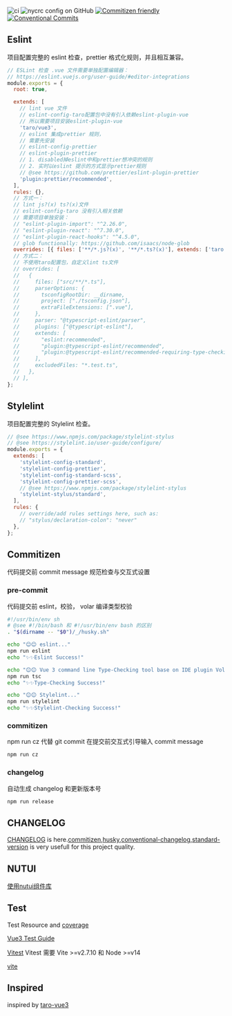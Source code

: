 ![ci](https://img.shields.io/github/workflow/status/singcl/taro-weapp/ci?label=ci&logo=github)
![nycrc config on GitHub](https://img.shields.io/nycrc/singcl/taro-weapp)
[![Commitizen friendly](https://img.shields.io/badge/commitizen-friendly-brightgreen.svg)](http://commitizen.github.io/cz-cli/)
[![Conventional Commits](https://img.shields.io/badge/Conventional%20Commits-1.0.0-%23FE5196?logo=conventionalcommits&logoColor=white)](https://conventionalcommits.org)

## Eslint

项目配置完整的 eslint 检查，prettier 格式化规则，并且相互兼容。

```js
// ESLint 检查 .vue 文件需要单独配置编辑器：
// https://eslint.vuejs.org/user-guide/#editor-integrations
module.exports = {
  root: true,

  extends: [
    // lint vue 文件
    // eslint-config-taro配置包中没有引入依赖eslint-plugin-vue
    // 所以需要项目安装eslint-plugin-vue
    'taro/vue3',
    // eslint 集成prettier 规则，
    // 需要先安装
    // eslint-config-prettier
    // eslint-plugin-prettier
    // 1. disabled掉eslint中和prettier想冲突的规则
    // 2. 实时以eslint 提示的方式显示prettier规则
    // @see https://github.com/prettier/eslint-plugin-prettier
    'plugin:prettier/recommended',
  ],
  rules: {},
  // 方式一：
  // lint js?(x) ts?(x)文件
  // eslint-config-taro 没有引入相关依赖
  // 需要项目单独安装：
  // "eslint-plugin-import": "^2.26.0",
  // "eslint-plugin-react": "^7.30.0",
  // "eslint-plugin-react-hooks": "^4.5.0",
  // glob functionally: https://github.com/isaacs/node-glob
  overrides: [{ files: ['**/*.js?(x)', '**/*.ts?(x)'], extends: ['taro'] }],
  // 方式二：
  // 不使用taro配置包，自定义lint ts文件
  // overrides: [
  //   {
  //     files: ["src/**/*.ts"],
  //     parserOptions: {
  //       tsconfigRootDir: __dirname,
  //       project: ["./tsconfig.json"],
  //       extraFileExtensions: [".vue"],
  //     },
  //     parser: "@typescript-eslint/parser",
  //     plugins: ["@typescript-eslint"],
  //     extends: [
  //       "eslint:recommended",
  //       "plugin:@typescript-eslint/recommended",
  //       "plugin:@typescript-eslint/recommended-requiring-type-checking",
  //     ],
  //     excludedFiles: "*.test.ts",
  //   },
  // ],
};
```

## Stylelint

项目配置完整的 Stylelint 检查。

```js
// @see https://www.npmjs.com/package/stylelint-stylus
// @see https://stylelint.io/user-guide/configure/
module.exports = {
  extends: [
    'stylelint-config-standard',
    'stylelint-config-prettier',
    'stylelint-config-standard-scss',
    'stylelint-config-prettier-scss',
    // @see https://www.npmjs.com/package/stylelint-stylus
    'stylelint-stylus/standard',
  ],
  rules: {
    // override/add rules settings here, such as:
    // "stylus/declaration-colon": "never"
  },
};

```

## Commitizen

代码提交前 commit message 规范检查与交互式设置

### pre-commit

代码提交前 eslint，校验， volar 编译类型校验

```sh
#!/usr/bin/env sh
# @see #!/bin/bash 和 #!/usr/bin/env bash 的区别
. "$(dirname -- "$0")/_/husky.sh"

echo "😊😊 eslint..."
npm run eslint
echo "✨✨Eslint Success!"

echo "😊😊 Vue 3 command line Type-Checking tool base on IDE plugin Volar."
npm run tsc
echo "✨✨Type-Checking Success!"

echo "😊😊 Stylelint..."
npm run stylelint
echo "✨✨Stylelint-Checking Success!"

```

### commitizen

npm run cz 代替 git commit 在提交前交互式引导输入 commit message

```sh
npm run cz
```

### changelog

自动生成 changelog 和更新版本号

```sh
npm run release
```

## CHANGELOG

[CHANGELOG](./CHANGELOG.md) is here.[commitizen](https://github.com/commitizen/cz-cli),[husky](https://github.com/typicode/husky),[conventional-changelog](https://github.com/conventional-changelog/conventional-changelog),[standard-version](https://github.com/conventional-changelog/standard-version) is very usefull for this project quality.

## NUTUI

[使用nutui组件库](https://taro-docs.jd.com/taro/docs/nutui)

## Test
Test Resource and [coverage](https://github.com/bcoe/c8/blob/main/.github/workflows/release-please.yml)

[Vue3 Test Guide](https://staging-cn.vuejs.org/guide/scaling-up/testing.html#component-testing)

[Vitest](https://cn.vitest.dev/guide/ide.html#vs-code) Vitest 需要 Vite >=v2.7.10 和 Node >=v14

[vite](https://vitejs.cn/guide/#command-line-interface)


## Inspired

inspired by [taro-vue3](https://github.com/wlllyfor/taro-vue3.git)
